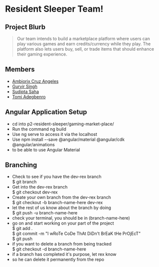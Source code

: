 # Resident Sleeper Team!

## Project Blurb

> Our team intends to build a marketplace platform where users can play various games and earn credits/currency while they play.
> The platform also lets users buy, sell, or trade items that should enhance their gaming experience.

## Members

* [Ambiorix Cruz Angeles](https://github.com/1909sept03java/ambiorix-cruzangeles "The Captain")
* [Gurvir Singh](https://github.com/1909sept03java/gurvir-singh "The Left Hand")
* [Sudipta Saha](https://github.com/1909sept03java/sudipta-saha "The Right Hand")
* [Tomi Adegbenro](https://github.com/1909sept03java/tomi-adegbenro "The Back")

## Angular Application Setup

* cd into p2-resident-sleeper/gaming-market-place/ 
* Run the command ng build 
* Use ng serve to access it via the localhost
* Use npm install --save @angular/material @angular/cdk @angular/animations 
* to be able to use Angular Material

## Branching

* Check to see if you have the dev-rex branch  
$ git branch
* Get into the dev-rex branch  
$ git checkout dev-rex
* Create your own branch from the dev-rex branch  
$ git checkout -b branch-name-here dev-rex
* let the rest of us know about the branch by doing  
$ git push -u branch-name-here
* check your terminal, you should be in (branch-name-here)
* go on and start working on your part of the project  
$ git add .  
$ git commit -m "I wRoTe CoDe ThAt DiDn't BrEaK tHe PrOjEcT"  
$ git push
* if you want to delete a branch from being tracked    
$ git checkout -d branch-name-here
* if a branch has completed it's purpose, let rex know
* so he can delete it permanently from the repo
